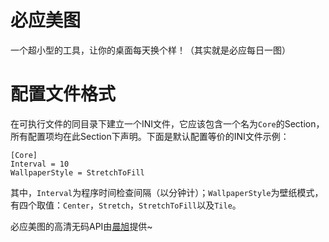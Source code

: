 ﻿# 必应美图

一个超小型的工具，让你的桌面每天换个样！（其实就是必应每日一图）

# 配置文件格式

在可执行文件的同目录下建立一个INI文件，它应该包含一个名为`Core`的Section，所有配置项均在此Section下声明。下面是默认配置等价的INI文件示例：

```
[Core]
Interval = 10
WallpaperStyle = StretchToFill
```

其中，`Interval`为程序时间检查间隔（以分钟计）；`WallpaperStyle`为壁纸模式，有四个取值：`Center`，`Stretch`，`StretchToFill`以及`Tile`。

必应美图的高清无码API由[晨旭](https://github.com/chenxuuu)提供~
